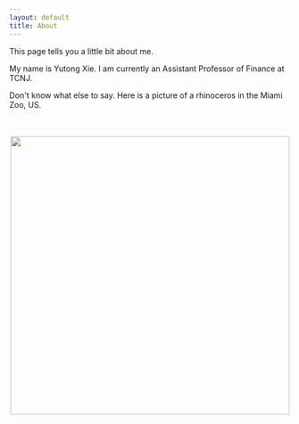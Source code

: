 ```yaml
---
layout: default
title: About
---
```


This page tells you a little bit about me. 

My name is Yutong Xie. I am currently an Assistant Professor of Finance at TCNJ. 

Don't know what else to say. Here is a picture of a rhinoceros in the Miami Zoo, US. 

<div style="text-align: center">
    <picture>
        <br><br>
        <img src="/assets/images/rhino.jpeg" width = "500">
    </picture>
<div>
<!-- I learn to create all the pages from https://jekyllrb.com/docs/step-by-step/05-includes/ -->
<!-- and here https://learn.cloudcannon.com/jekyll/simple-navigation/ -->